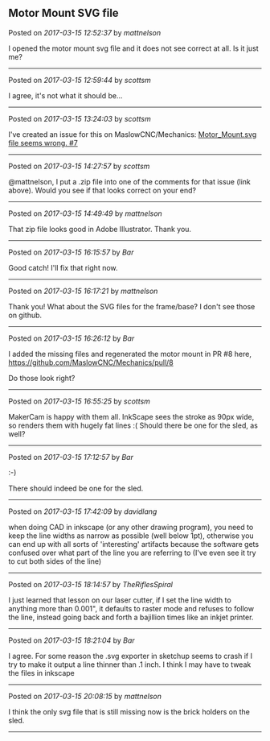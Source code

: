 ## Motor Mount SVG file
Posted on *2017-03-15 12:52:37* by *mattnelson*

I opened the motor mount svg file and it does not see correct at all.  Is it just me?

---

Posted on *2017-03-15 12:59:44* by *scottsm*

I agree, it's not what it should be...

---

Posted on *2017-03-15 13:24:03* by *scottsm*

I've created an issue for this on MaslowCNC/Mechanics:
[Motor_Mount.svg file seems wrong. #7](https://github.com/MaslowCNC/Mechanics/issues/7)

---

Posted on *2017-03-15 14:27:57* by *scottsm*

@mattnelson, I put a .zip file into one of the comments for that issue (link above). Would you see if that looks correct on your end?

---

Posted on *2017-03-15 14:49:49* by *mattnelson*

That zip file looks good in Adobe Illustrator.  Thank you.

---

Posted on *2017-03-15 16:15:57* by *Bar*

Good catch! I'll fix that right now.

---

Posted on *2017-03-15 16:17:21* by *mattnelson*

Thank you!  What about the SVG files for the frame/base?  I don't see those on github.

---

Posted on *2017-03-15 16:26:12* by *Bar*

I added the missing files and regenerated the motor mount in PR #8 here, https://github.com/MaslowCNC/Mechanics/pull/8

Do those look right?

---

Posted on *2017-03-15 16:55:25* by *scottsm*

MakerCam is happy with them all. InkScape sees the stroke as 90px wide, so renders them with hugely fat lines :( 
Should there be one for the sled, as well?

---

Posted on *2017-03-15 17:12:57* by *Bar*

:-) 

There should indeed be one for the sled.

---

Posted on *2017-03-15 17:42:09* by *davidlang*

when doing CAD in inkscape (or any other drawing program), you need to keep the line widths as narrow as possible (well below 1pt), otherwise you can end up with all sorts of 'interesting' artifacts because the software gets confused over what part of the line you are referring to (I've even see it try to cut both sides of the line)

---

Posted on *2017-03-15 18:14:57* by *TheRiflesSpiral*

I just learned that lesson on our laser cutter, if I set the line width to anything more than 0.001", it defaults to raster mode and refuses to follow the line, instead going back and forth a bajillion times like an inkjet printer.

---

Posted on *2017-03-15 18:21:04* by *Bar*

I agree. For some reason the .svg exporter in sketchup seems to crash if I try to make it output a line thinner than .1 inch. I think I may have to tweak the files in inkscape

---

Posted on *2017-03-15 20:08:15* by *mattnelson*

I think the only svg file that is still missing now is the brick holders on the sled.

---

